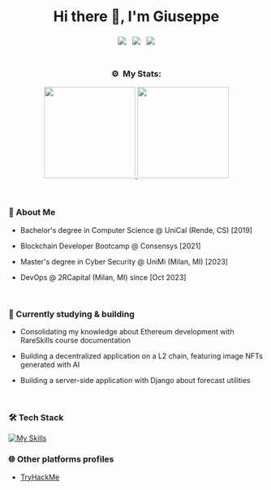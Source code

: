 <h1 align="center">Hi there 👋, I'm Giuseppe</h1>

<h3 align="center">
    <p align="center">
        <img src="https://img.shields.io/badge/Location-Milan, Italy-blue?style=flat-square" /> &nbsp;
        <img src="https://img.shields.io/badge/Age-27-blue?style=flat-square" /> &nbsp;
        <img src="https://img.shields.io/badge/Languages-Italian & English-blue?style=flat-square" /> <br />
        <br />
        <!-- for now
            <a href="https://github.com/lanor-97" target="_blank">
                <img alt="GitHub followers" src="https://img.shields.io/github/followers/lanor-97?label=Github%20followers&style=flat-square&color=brightgreen">
            </a> &nbsp;
            <a href="https://github.com/lanor-97" target="_blank">
                <img src="https://komarev.com/ghpvc/?username=lanor-97&label=Views&color=brightgreen&style=flat-square" alt="views on github" />
            </a>
        -->
</h3>

<h3 align="center">⚙️ &nbsp;My Stats:</h3>
<p align="center">
    <a href="https://github.com/lanor-97">
        <img height="180em"
            src="https://github-readme-stats-eight-theta.vercel.app/api?username=lanor-97&show_icons=true&theme=react&include_all_commits=true&count_private=true" />
        <img height="180em"
            src="https://github-readme-stats-eight-theta.vercel.app/api/top-langs/?username=lanor-97&layout=compact&langs_count=8&theme=react&count_private=true" />
    </a>
</p>
<br>

<h3>🚀 About Me</h3>
<ul>
    <li>
        <p>Bachelor's degree in Computer Science @ UniCal (Rende, CS) [2019]</p>
    </li>
    <li>
        <p>Blockchain Developer Bootcamp @ Consensys [2021]</p>
    </li>
    <li>
        <p>Master's degree in Cyber Security @ UniMi (Milan, MI) [2023]</p>
    </li>
    <li>
        <p>DevOps @ 2RCapital (Milan, MI) since [Oct 2023]</p>
    </li>
</ul>
<br>

<h3>🌱 Currently studying & building</h3>
<ul>
    <li>
        <p>Consolidating my knowledge about Ethereum development with RareSkills course documentation</p>
    </li>
    <li>
        <p>Building a decentralized application on a L2 chain, featuring image NFTs generated with AI</p>
    </li>
    <li>
        <p>Building a server-side application with Django about forecast utilities</p>
    </li>
</ul>
<br>

<h3>🛠️ Tech Stack</h3>
<a href="https://skillicons.dev">
    <img src="https://skillicons.dev/icons?i=anaconda,arduino,aws,bash,bootstrap,cpp,css,debian,discord,django,docker,eclipse,flask,git,github,grafana,html,ipfs,java,js,jquery,kali,linux,maven,mysql,nginx,nodejs,notion,npm,perl,postgres,postman,powershell,pycharm,py,pytorch,regex,remix,rust,spring,solidity,twitter,ubuntu,vim,vscode,windows,wordpress"
        alt="My Skills">

</a>
<br>

<h3>🌐 Other platforms profiles</h3>
<ul>
    <li><a href="https://tryhackme.com/r/p/Lanor">TryHackMe</a></li>
</ul>
